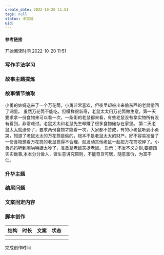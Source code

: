```yaml
---
create_date: 2022-10-20 11:51 
tags: null
status: 未完成 
uid: 
---
```



#### 参考链接



开始阅读时间 2022-10-20  11:51

### 写作手法学习


### 故事主题提炼


### 故事情节抽取
小勇的姑妈送来了一个万花筒，小勇非常喜欢，但夜里却被出来偷东西的老鼠偷回了洞里。
虽然万花筒不能吃，但模样很新奇，老鼠太太用万花筒做生意，第一天要求拿一份食物来可以看一次，一条街的老鼠都来看，有些老鼠没有拿实物所有没有看到，非常难过。老鼠太太和老鼠先生却赚了很多食物储存在家里。
第二天老鼠太太就涨价了，要求两份食物才能看一次，大家都不赞成，有的小老鼠听到小勇哭，知道了老鼠太太的万花筒是偷的，根本不是老鼠太太的财产。好不容易准备了一份食物想看万花筒的老鼠觉得不合理，就发动其他老鼠一起把万花筒咬碎了。小勇妈妈听到闹哄哄嫌太吵了，准备拿老鼠夹捉老鼠。
启示：不发不义之财,要踏踏实实做事,本本分分做人，做生意讲究原则，不能奇货可居，随意涨价，为富不仁。


### 升华主题


### 结尾问题


### 文案固定内容


### 脚本创作

| 结构 | 时长 | 文案 | 状态 |     |
| ---- | ---- | ---- | ---- | --- |
|      |      |      |      |     |
|      |      |      |      |     |

完成创作时间  

